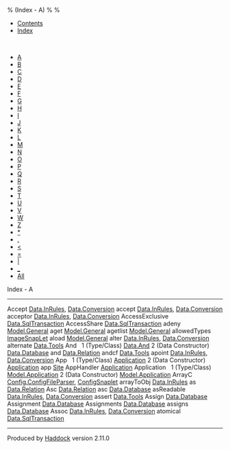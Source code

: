 % (Index - A)
% 
% 

-   [Contents](index.html)
-   [Index](doc-index.html)

 

-   [A](doc-index-A.html)
-   [B](doc-index-B.html)
-   [C](doc-index-C.html)
-   [D](doc-index-D.html)
-   [E](doc-index-E.html)
-   [F](doc-index-F.html)
-   [G](doc-index-G.html)
-   [H](doc-index-H.html)
-   [I](doc-index-I.html)
-   [J](doc-index-J.html)
-   [K](doc-index-K.html)
-   [L](doc-index-L.html)
-   [M](doc-index-M.html)
-   [N](doc-index-N.html)
-   [O](doc-index-O.html)
-   [P](doc-index-P.html)
-   [Q](doc-index-Q.html)
-   [R](doc-index-R.html)
-   [S](doc-index-S.html)
-   [T](doc-index-T.html)
-   [U](doc-index-U.html)
-   [V](doc-index-V.html)
-   [W](doc-index-W.html)
-   [Z](doc-index-Z.html)
-   [\*](doc-index-42.html)
-   [.](doc-index-46.html)
-   [\<](doc-index-60.html)
-   [=](doc-index-61.html)
-   [|](doc-index-124.html)
-   [\_](doc-index-95.html)
-   [All](doc-index-All.html)

Index - A

  ---------------------- ----------------------------------------------------------------------------------------------------------------
  Accept                 [Data.InRules](Data-InRules.html#v:Accept), [Data.Conversion](Data-Conversion.html#v:Accept)
  accept                 [Data.InRules](Data-InRules.html#v:accept), [Data.Conversion](Data-Conversion.html#v:accept)
  acceptor               [Data.InRules](Data-InRules.html#v:acceptor), [Data.Conversion](Data-Conversion.html#v:acceptor)
  AccessExclusive        [Data.SqlTransaction](Data-SqlTransaction.html#v:AccessExclusive)
  AccessShare            [Data.SqlTransaction](Data-SqlTransaction.html#v:AccessShare)
  adeny                  [Model.General](Model-General.html#v:adeny)
  aget                   [Model.General](Model-General.html#v:aget)
  agetlist               [Model.General](Model-General.html#v:agetlist)
  allowedTypes           [ImageSnapLet](ImageSnapLet.html#v:allowedTypes)
  aload                  [Model.General](Model-General.html#v:aload)
  alter                  [Data.InRules](Data-InRules.html#v:alter), [Data.Conversion](Data-Conversion.html#v:alter)
  alternate              [Data.Tools](Data-Tools.html#v:alternate)
  And                     
  1 (Type/Class)         [Data.And](Data-And.html#t:And)
  2 (Data Constructor)   [Data.Database](Data-Database.html#v:And)
  and                    [Data.Relation](Data-Relation.html#v:and)
  andcf                  [Data.Tools](Data-Tools.html#v:andcf)
  apoint                 [Data.InRules](Data-InRules.html#v:apoint), [Data.Conversion](Data-Conversion.html#v:apoint)
  App                     
  1 (Type/Class)         [Application](Application.html#t:App)
  2 (Data Constructor)   [Application](Application.html#v:App)
  app                    [Site](Site.html#v:app)
  AppHandler             [Application](Application.html#t:AppHandler)
  Application             
  1 (Type/Class)         [Model.Application](Model-Application.html#t:Application)
  2 (Data Constructor)   [Model.Application](Model-Application.html#v:Application)
  ArrayC                 [Config.ConfigFileParser](Config-ConfigFileParser.html#v:ArrayC), [ConfigSnaplet](ConfigSnaplet.html#v:ArrayC)
  arrayToObj             [Data.InRules](Data-InRules.html#v:arrayToObj)
  as                     [Data.Relation](Data-Relation.html#v:as)
  Asc                    [Data.Relation](Data-Relation.html#v:Asc)
  asc                    [Data.Database](Data-Database.html#v:asc)
  asReadable             [Data.InRules](Data-InRules.html#v:asReadable), [Data.Conversion](Data-Conversion.html#v:asReadable)
  assert                 [Data.Tools](Data-Tools.html#v:assert)
  Assign                 [Data.Database](Data-Database.html#v:Assign)
  Assignment             [Data.Database](Data-Database.html#t:Assignment)
  Assignments            [Data.Database](Data-Database.html#t:Assignments)
  assigns                [Data.Database](Data-Database.html#v:assigns)
  Assoc                  [Data.InRules](Data-InRules.html#v:Assoc), [Data.Conversion](Data-Conversion.html#v:Assoc)
  atomical               [Data.SqlTransaction](Data-SqlTransaction.html#v:atomical)
  ---------------------- ----------------------------------------------------------------------------------------------------------------

Produced by [Haddock](http://www.haskell.org/haddock/) version 2.11.0
